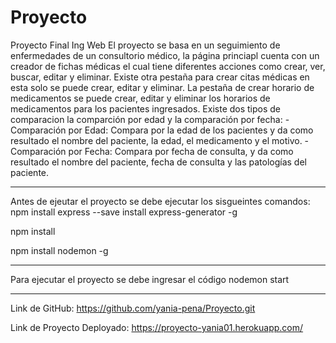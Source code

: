 # Proyecto
Proyecto Final Ing Web
El proyecto se basa en un seguimiento de enfermedades de un consultorio médico, la página princiapl cuenta con un creador de fichas médicas el cual tiene diferentes acciones como crear, ver, buscar, editar y eliminar. 
Existe otra pestaña para crear citas médicas en esta solo se puede crear, editar y eliminar.
La pestaña de crear horario de medicamentos se puede crear, editar y eliminar los horarios de medicamentos para los pacientes ingresados.
Existe dos tipos de comparacion la comparción por edad y la comparación por fecha:
-Comparación por Edad: Compara por la edad de los pacientes y da como resultado el nombre del paciente, la edad, el medicamento y el motivo.
-Comparación por Fecha: Compara por fecha de consulta, y da como resultado el nombre del paciente, fecha de consulta y las patologías del paciente.

***
Antes de ejeutar el proyecto se debe ejecutar los sisgueintes comandos:
npm install express --save install express-generator -g

npm install

npm install nodemon -g

***

Para ejecutar el proyecto se debe ingresar el código    nodemon start

***
Link de GitHub:
https://github.com/yania-pena/Proyecto.git

Link de Proyecto Deployado:
https://proyecto-yania01.herokuapp.com/